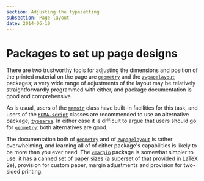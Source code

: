 ```yaml
---
section: Adjusting the typesetting
subsection: Page layout
date: 2014-06-10
---
```

# Packages to set up page designs

There are two trustworthy tools for adjusting the dimensions and position of the
printed material on the page are [`geometry`](https://ctan.org/pkg/geometry) and the
[`zwpagelayout`](https://ctan.org/pkg/zwpagelayout) packages; a very
wide range of adjustments of the layout may be relatively
straightforwardly programmed with either, and package documentation is good and
comprehensive.

As is usual, users of the [`memoir`](https://ctan.org/pkg/memoir) class have built-in
facilities for this task, and users of the [`KOMA-script`](https://ctan.org/pkg/KOMA-script) classes
are recommended to use an alternative package, [`typearea`](https://ctan.org/pkg/typearea).  In
either case it is difficult to argue that users should go for
[`geometry`](https://ctan.org/pkg/geometry): both alternatives are good.

The documentation both of [`geometry`](https://ctan.org/pkg/geometry) and of
[`zwpagelayout`](https://ctan.org/pkg/zwpagelayout) is rather overwhelming, and
learning all of of either package's capabilities is likely to be more
than you ever need.
The [`vmargin`](https://ctan.org/pkg/vmargin) package is somewhat simpler to use: it has a
canned set of paper sizes (a superset of that provided in LaTeX 2e),
provision for custom paper, margin adjustments and provision for
two-sided printing.

